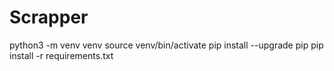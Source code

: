 # Scrapper
python3 -m venv venv
source venv/bin/activate
pip install --upgrade pip
pip install -r requirements.txt